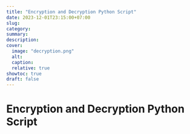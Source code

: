```yaml
---
title: "Encryption and Decryption Python Script"
date: 2023-12-01T23:15:00+07:00
slug: 
category: 
summary:
description: 
cover:
  image: "decryption.png" 
  alt:
  caption: 
  relative: true
showtoc: true
draft: false
---
```


# Encryption and Decryption Python Script

##

###

